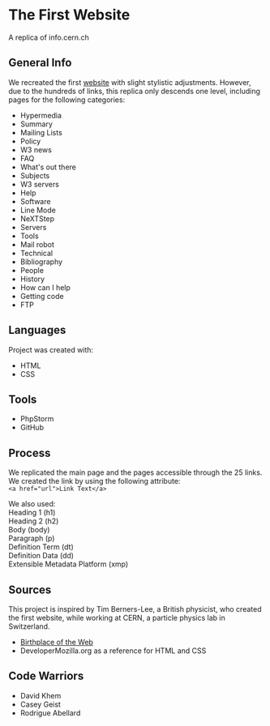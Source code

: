 # The First Website
A replica of info.cern.ch

## General Info
We recreated the first [website](http://info.cern.ch/hypertext/WWW/TheProject.html)
 with slight stylistic adjustments. However, due to the hundreds of links, this replica
 only descends one level, including pages for the following categories:

- Hypermedia
- Summary
- Mailing Lists
- Policy
- W3 news
- FAQ
- What's out there
- Subjects  
- W3 servers
- Help
- Software
- Line Mode  
- NeXTStep
- Servers
- Tools
- Mail robot
- Technical
- Bibliography
- People
- History
- How can I help
- Getting code
- FTP
 
## Languages
Project was created with:
* HTML
* CSS

## Tools
* PhpStorm
* GitHub

## Process
We replicated the main page and the pages accessible through the 25 links.  
We created the link by using the following attribute:  
`<a href="url">Link Text</a>`

We also used:  
Heading 1           (h1)  
Heading 2           (h2)  
Body                (body)  
Paragraph           (p)  
Definition Term     (dt)  
Definition Data     (dd)  
Extensible Metadata Platform  (xmp)

## Sources
This project is inspired by Tim Berners-Lee, a British physicist, who created the first 
website, while working at CERN, a particle physics lab in Switzerland.
* [Birthplace of the Web](https://home.cern/science/computing/birth-web)  
* DeveloperMozilla.org as a reference for HTML and CSS


## Code Warriors
* David Khem
* Casey Geist
* Rodrigue Abellard


